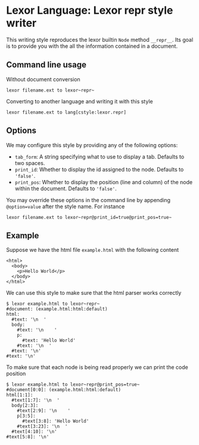 Lexor Language: Lexor repr style writer
=======================================

This writing style reproduces the lexor builtin `Node` method
`__repr__`. Its goal is to provide you with the all the information
contained in a document.


## Command line usage

Without document conversion

    lexor filename.ext to lexor~repr~

Converting to another language and writing it with this style

    lexor filename.ext to lang[cstyle:lexor.repr]


## Options

We may configure this style by providing any of the following
options:

- `tab_form`: A string specifying what to use to display a tab.
              Defaults to two spaces.
- `print_id`: Whether to display the id assigned to the node.
              Defaults to `'false'`.
- `print_pos`: Whether to display the position (line and column) of
               the node within the document. Defaults to `'false'`.

You may override these options in the command line by appending
`@option=value` after the style name. For instance

    lexor filename.ext to lexor~repr@print_id=true@print_pos=true~

## Example

Suppose we have the html file `example.html` with the following
content

    <html>
      <body>
        <p>Hello World</p>
      </body>
    </html>

We can use this style to make sure that the html parser works
correctly

    $ lexor example.html to lexor~repr~
    #document: (example.html:html:default)
    html:
      #text: '\n  '
      body:
        #text: '\n    '
        p:
          #text: 'Hello World'
        #text: '\n  '
      #text: '\n'
    #text: '\n'


To make sure that each node is being read properly we can print the
code position

    $ lexor example.html to lexor~repr@print_pos=true~
    #document[0:0]: (example.html:html:default)
    html[1:1]:
      #text[1:7]: '\n  '
      body[2:3]:
        #text[2:9]: '\n    '
        p[3:5]:
          #text[3:8]: 'Hello World'
        #text[3:23]: '\n  '
      #text[4:10]: '\n'
    #text[5:8]: '\n'
